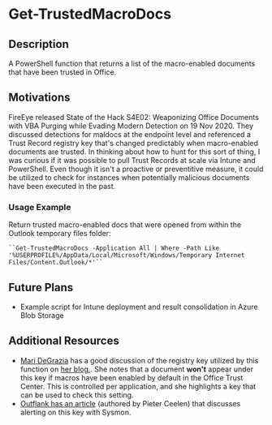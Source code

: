 # Get-TrustedMacroDocs
## Description
A PowerShell function that returns a list of the macro-enabled documents that have been trusted in Office.

## Motivations
FireEye released State of the Hack S4E02: Weaponizing Office Documents with VBA Purging while Evading Modern Detection on 19 Nov 2020. They discussed detections for maldocs at the endpoint level and referenced a Trust Record registry key that's changed predictably when macro-enabled documents are trusted. In thinking about how to hunt for this sort of thing, I was curious if it was possible to pull Trust Records at scale via Intune and PowerShell. Even though it isn't a proactive or preventitive measure, it could be utilized to check for instances when potentially malicious documents have been executed in the past.  

### Usage Example
Return trusted macro-enabled docs that were opened from within the Outlook temporary files folder:

    ``Get-TrustedMacroDocs -Application All | Where -Path Like '%USERPROFILE%/AppData/Local/Microsoft/Windows/Temporary Internet Files/Content.Outlook/*'``

## Future Plans
- Example script for Intune deployment and result consolidation in Azure Blob Storage

## Additional Resources
* [Mari DeGrazia](https://twitter.com/maridegrazia) has a good discussion of the registry key utilized by this function on [her blog.](http://az4n6.blogspot.com/2016/02/more-on-trust-records-macros-and.html). She notes that a document **won't** appear under this key if macros have been enabled by default in the Office Trust Center. This is controlled per application, and she highlights a key that can be used to check this setting. 
* [Outflank has an article](https://outflank.nl/blog/2018/01/16/hunting-for-evil-detect-macros-being-executed/) (authored by Pieter Ceelen) that discusses alerting on this key with Sysmon. 

